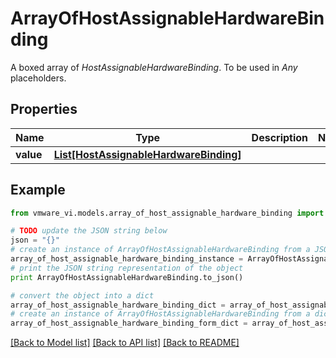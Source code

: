 # ArrayOfHostAssignableHardwareBinding

A boxed array of *HostAssignableHardwareBinding*. To be used in *Any* placeholders. 

## Properties
Name | Type | Description | Notes
------------ | ------------- | ------------- | -------------
**value** | [**List[HostAssignableHardwareBinding]**](HostAssignableHardwareBinding.md) |  | 

## Example

```python
from vmware_vi.models.array_of_host_assignable_hardware_binding import ArrayOfHostAssignableHardwareBinding

# TODO update the JSON string below
json = "{}"
# create an instance of ArrayOfHostAssignableHardwareBinding from a JSON string
array_of_host_assignable_hardware_binding_instance = ArrayOfHostAssignableHardwareBinding.from_json(json)
# print the JSON string representation of the object
print ArrayOfHostAssignableHardwareBinding.to_json()

# convert the object into a dict
array_of_host_assignable_hardware_binding_dict = array_of_host_assignable_hardware_binding_instance.to_dict()
# create an instance of ArrayOfHostAssignableHardwareBinding from a dict
array_of_host_assignable_hardware_binding_form_dict = array_of_host_assignable_hardware_binding.from_dict(array_of_host_assignable_hardware_binding_dict)
```
[[Back to Model list]](../README.md#documentation-for-models) [[Back to API list]](../README.md#documentation-for-api-endpoints) [[Back to README]](../README.md)


